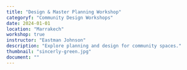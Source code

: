 ```yaml
---
title: "Design & Master Planning Workshop"
categoryf: "Community Design Workshops"
date: 2024-01-01
location: "Marrakech"
workshop: true
instructor: "Eastman Johnson"
description: "Explore planning and design for community spaces."
thumbnail: "sincerly-green.jpg"
document: ""
---
```


